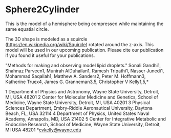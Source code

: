 # Sphere2Cylinder
This is the model of a hemisphere being compressed while maintaining the same equatial circle.

The 3D shape is modeled as a squircle (https://en.wikipedia.org/wiki/Squircle) rotated around the z-axis. This model will be used in our upcoming publication. Please cite our publication if you found it useful for your publications.

"Methods for making and observing model lipid droplets."
Sonali Gandhi1, Shahnaz Parveen1, Munirah AlDuhailan1, Ramesh Tripathi1,
Nasser Junedi1, Mohammad Saqallah1, Matthew A. Sanders2, Peter M. Hoffmann3, Katherine Truex4, James G. Granneman3,5, Christopher V Kelly1,5,*

1 Department of Physics and Astronomy, Wayne State University, Detroit, MI, USA 48201
2 Center for Molecular Medicine and Genetics, School of Medicine, Wayne State University, Detroit, MI, USA 40201
3 Physical Sciences Department, Embry-Riddle Aeronautical University, Daytona Beach, FL, USA 32114
4 Department of Physics, United States Naval Academy, Annapolis, MD, USA 21402
5 Center for Integrative Metabolic and Endocrine Research, School of Medicine, Wayne State University, Detroit, MI USA 48201
*cvkelly@wayne.edu 
